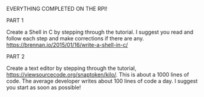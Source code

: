 EVERYTHING COMPLETED ON THE RPI!

PART 1

Create a Shell in C by stepping through the tutorial. I suggest you read and follow each step and make 
corrections if there are any. https://brennan.io/2015/01/16/write-a-shell-in-c/

PART 2

Create a text editor by stepping through the tutorial, https://viewsourcecode.org/snaptoken/kilo/. This 
is about a 1000 lines of code. The average developer writes about 100 lines of code a day. I suggest you 
start as soon as possible! 
